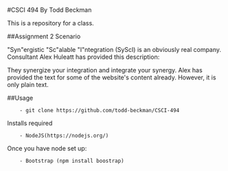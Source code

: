 #CSCI 494
By Todd Beckman

This is a repository for a class.

##Assignment 2 Scenario

"Syn"ergistic "Sc"alable "I"ntegration (SyScI) is an obviously real company. Consultant Alex Huleatt has provided this description:

They synergize your integration and integrate your synergy. Alex has provided the text for some of the website's content already. However, it is only plain text.

##Usage

        - git clone https://github.com/todd-beckman/CSCI-494

Installs required

        - NodeJS(https://nodejs.org/)

Once you have node set up:

        - Bootstrap (npm install boostrap)


